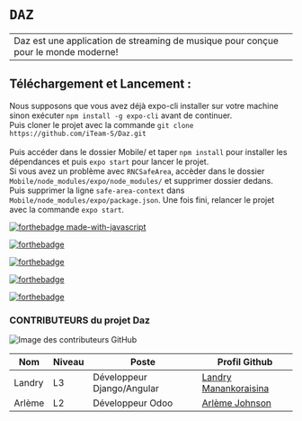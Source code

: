 # `DAZ`
<table>
<tr><td>Daz est une application de streaming de musique pour conçue pour le monde moderne!
</table>

<h2>Téléchargement et Lancement : </h2>
  
Nous supposons que vous avez déjà expo-cli installer sur votre machine sinon exécuter `npm install -g expo-cli` avant de continuer.
</br>
Puis cloner le projet avec la commande `git clone https://github.com/iTeam-S/Daz.git` </br>
</br>
Puis accéder dans le dossier Mobile/ et taper `npm install` pour installer les dépendances et puis `expo start` pour lancer le projet.
</br>
Si vous avez un problème avec `RNCSafeArea`, accèder dans le dossier `Mobile/node_modules/expo/node_modules/` et supprimer dossier dedans.
</br>
Puis supprimer la ligne `safe-area-context` dans `Mobile/node_modules/expo/package.json`. Une fois fini, relancer le projet avec la commande `expo start`.


[![forthebadge made-with-javascript](http://ForTheBadge.com/images/badges/made-with-javascript.svg)](https://www.javascript.com/)

[![forthebadge](https://forthebadge.com/images/badges/built-by-developers.svg)](https://forthebadge.com)

[![forthebadge](https://forthebadge.com/images/badges/its-not-a-lie-if-you-believe-it.svg)](https://forthebadge.com)

[![forthebadge](https://forthebadge.com/images/badges/makes-people-smile.svg)](https://forthebadge.com)

[![forthebadge](https://forthebadge.com/images/badges/open-source.svg)](https://forthebadge.com)

<h3>CONTRIBUTEURS du projet Daz</h3>

![Image des contributeurs GitHub](https://contrib.rocks/image?repo=iTeam-S/Daz)
    
| Nom       | Niveau | Poste              | Profil Github                                             |
| --------- | ------ | ------------------ | ----------------------------------------------------------|
| Landry    | L3     | Développeur Django/Angular  | [Landry Manankoraisina](https://github.com/Landris18)      |
| Arlème    | L2     | Développeur Odoo                    | [Arlème Johnson](https://github.com/rootkit7628)           |
